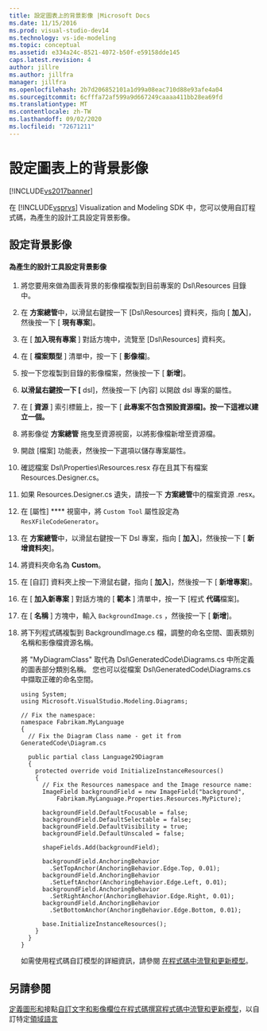 ```yaml
---
title: 設定圖表上的背景影像 |Microsoft Docs
ms.date: 11/15/2016
ms.prod: visual-studio-dev14
ms.technology: vs-ide-modeling
ms.topic: conceptual
ms.assetid: e334a24c-8521-4072-b50f-e59158dde145
caps.latest.revision: 4
author: jillre
ms.author: jillfra
manager: jillfra
ms.openlocfilehash: 2b7d206852101a1d99a08eac710d88e93afe4a04
ms.sourcegitcommit: 6cfffa72af599a9d667249caaaa411bb28ea69fd
ms.translationtype: MT
ms.contentlocale: zh-TW
ms.lasthandoff: 09/02/2020
ms.locfileid: "72671211"
---
```

# <a name="setting-a-background-image-on-a-diagram"></a>設定圖表上的背景影像
[!INCLUDE[vs2017banner](../includes/vs2017banner.md)]

在 [!INCLUDE[vsprvs](../includes/vsprvs-md.md)] Visualization and Modeling SDK 中，您可以使用自訂程式碼，為產生的設計工具設定背景影像。

## <a name="setting-the-background-image"></a>設定背景影像

#### <a name="to-set-a-background-image-for-a-generated-designer"></a>為產生的設計工具設定背景影像

1. 將您要用來做為圖表背景的影像檔複製到目前專案的 Dsl\Resources 目錄中。

2. 在 **方案總管**中，以滑鼠右鍵按一下 [Dsl\Resources] 資料夾，指向 [ **加入**]，然後按一下 [ **現有專案**]。

3. 在 [ **加入現有專案** ] 對話方塊中，流覽至 [Dsl\Resources] 資料夾。

4. 在 [ **檔案類型** ] 清單中，按一下 [ **影像檔**]。

5. 按一下您複製到目錄的影像檔案，然後按一下 [ **新增**]。

6. **以滑鼠右鍵按一下 [** dsl]，然後按一下 [內容] 以開啟 dsl 專案的屬性。

7. 在 [ **資源** ] 索引標籤上，按一下 [ **此專案不包含預設資源檔]。按一下這裡以建立一個。**

8. 將影像從 **方案總管** 拖曳至資源視窗，以將影像檔新增至資源檔。

9. 開啟 [檔案] 功能表，然後按一下選項以儲存專案屬性。

10. 確認檔案 Dsl\Properties\Resources.resx 存在且其下有檔案 Resources.Designer.cs。

11. 如果 Resources.Designer.cs 遺失，請按一下 **方案總管**中的檔案資源 .resx。

12. 在 [屬性] **** 視窗中，將 `Custom Tool` 屬性設定為 `ResXFileCodeGenerator`。

13. 在 **方案總管**中，以滑鼠右鍵按一下 Dsl 專案，指向 [ **加入**]，然後按一下 [ **新增資料夾**]。

14. 將資料夾命名為 **Custom**。

15. 在 [自訂] 資料夾上按一下滑鼠右鍵，指向 [ **加入**]，然後按一下 [ **新增專案**]。

16. 在 [ **加入新專案** ] 對話方塊的 [ **範本** ] 清單中，按一下 [程式 **代碼**檔案]。

17. 在 [ **名稱** ] 方塊中，輸入 `BackgroundImage.cs` ，然後按一下 [ **新增**]。

18. 將下列程式碼複製到 BackgroundImage.cs 檔，調整的命名空間、圖表類別名稱和影像檔資源名稱。

     將 "MyDiagramClass" 取代為 Dsl\GeneratedCode\Diagrams.cs 中所定義的圖表部分類別名稱。 您也可以從檔案 Dsl\GeneratedCode\Diagrams.cs 中擷取正確的命名空間。

    ```
    using System;
    using Microsoft.VisualStudio.Modeling.Diagrams;

    // Fix the namespace:
    namespace Fabrikam.MyLanguage
    {
      // Fix the Diagram Class name - get it from GeneratedCode\Diagram.cs

      public partial class Language29Diagram
      {
        protected override void InitializeInstanceResources()
        {
          // Fix the Resources namespace and the Image resource name:
          ImageField backgroundField = new ImageField("background",
              Fabrikam.MyLanguage.Properties.Resources.MyPicture);

          backgroundField.DefaultFocusable = false;
          backgroundField.DefaultSelectable = false;
          backgroundField.DefaultVisibility = true;
          backgroundField.DefaultUnscaled = false;

          shapeFields.Add(backgroundField);

          backgroundField.AnchoringBehavior
            .SetTopAnchor(AnchoringBehavior.Edge.Top, 0.01);
          backgroundField.AnchoringBehavior
            .SetLeftAnchor(AnchoringBehavior.Edge.Left, 0.01);
          backgroundField.AnchoringBehavior
            .SetRightAnchor(AnchoringBehavior.Edge.Right, 0.01);
          backgroundField.AnchoringBehavior
            .SetBottomAnchor(AnchoringBehavior.Edge.Bottom, 0.01);

          base.InitializeInstanceResources();
        }
      }
    }
    ```

     如需使用程式碼自訂模型的詳細資訊，請參閱 [在程式碼中流覽和更新模型](../modeling/navigating-and-updating-a-model-in-program-code.md)。

## <a name="see-also"></a>另請參閱
 [定義圖形和](../modeling/defining-shapes-and-connectors.md)接點[自訂文字和影像欄位](../modeling/customizing-text-and-image-fields.md)[在程式碼撰寫程式碼中流覽和更新模型](../modeling/navigating-and-updating-a-model-in-program-code.md)，以自訂特定[領域語言](../modeling/writing-code-to-customise-a-domain-specific-language.md)
